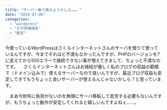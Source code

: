 ```yaml
---
title: "サーバー乗り換えようかしら……。"
date: "2019-07-06"
categories: 
  - "wordpress"
  - "その他機械系"
  - "戯言"
---
```


今使っているWprdPressはさくらインターネットさんのサーバを借りて使っているんですが、今までそれほど不満もなかったんですが、PHPのバージョンを7に変えてから500エラーで接続できない事が増えてきまして、ちょっと不満なのです。 　さくらインターネットさんはお値段が優しく私のブログの収益の範疇で（ドメイン込みで）使えるサーバーなので良いんですが、最近ブログ収益も安定してきてもうちょっと良いサーバーが使えるんじゃないかしら？と思っています。

　まあ今財布に負担がないのを無理にサーバ移転して苦労する必要もないんですが、もうちょっと動作が安定してくれると嬉しいんですよねぇ……。
